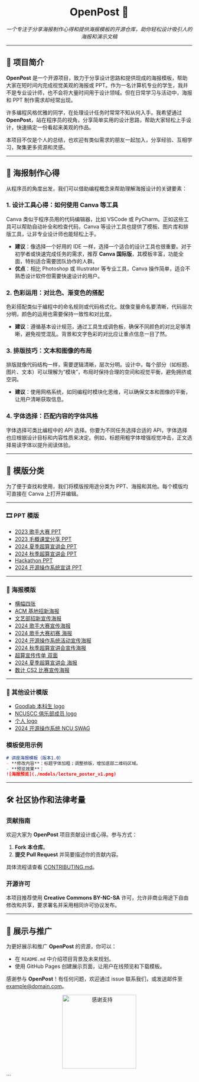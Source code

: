 <h1 align="center">OpenPost 🎨</h1>

<p align="center">
  <i>一个专注于分享海报制作心得和提供海报模板的开源仓库，助你轻松设计吸引人的海报和演示文稿</i>
</p>

---

## 🌟 项目简介

**OpenPost** 是一个开源项目，致力于分享设计思路和提供现成的海报模板，帮助大家在短时间内完成视觉美观的海报或 PPT。作为一名计算机专业的学生，我并不是专业设计师，也不会将大量时间用于设计领域。但在日常学习与活动中，海报和 PPT 制作需求却经常出现。

许多编程风格优雅的同学，在处理设计任务时常常不知从何入手。我希望通过 **OpenPost**，站在程序员的视角，分享简单实用的设计思路，帮助大家轻松上手设计，快速搞定一份看起来美观的作品。

本项目不仅是个人的总结，也欢迎有类似需求的朋友一起加入，分享经验、互相学习，聚集更多资源和灵感。

---

## 🌈 海报制作心得

从程序员的角度出发，我们可以借助编程概念来帮助理解海报设计的关键要素：

### 1. **设计工具心得：如何使用 Canva 等工具**

Canva 类似于程序员用的代码编辑器，比如 VSCode 或 PyCharm。正如这些工具可以帮助自动补全和检查代码，Canva 等设计工具也提供了模板、图片库和排版工具，让非专业设计师也能轻松上手。

- **建议**：像选择一个好用的 IDE 一样，选择一个适合的设计工具也很重要。对于初学者或快速完成任务的需求，推荐 **Canva 国际版**，其模板丰富，功能全面，特别适合需要团队协作的人群。
- **优点**：相比 Photoshop 或 Illustrator 等专业工具，Canva 操作简单，适合不熟悉设计软件但需要快速设计的用户。

### 2. **色彩运用：对比色、渐变色的搭配**

色彩搭配类似于编程中的命名规则或代码格式化。就像变量命名要清晰，代码层次分明，颜色的运用也需要保持一致性和对比度。

- **建议**：遵循基本设计规范，通过工具生成调色板，确保不同颜色的对比足够清晰，避免视觉混乱。背景和文字色彩的对比应让重点信息一目了然。

### 3. **排版技巧：文本和图像的布局**

排版就像代码结构一样，需要逻辑清晰，层次分明。设计中，每个部分（如标题、图片、文本）可以理解为“模块”，布局时保持合理的空间和视觉平衡，避免拥挤或空洞。

- **建议**：使用网格系统，如同编程时模块化思维，可以确保文本和图像的平衡，让用户清晰获取信息。

### 4. **字体选择：匹配内容的字体风格**

字体选择可类比编程中的 API 选择。你要为不同任务选择合适的 API，字体选择也应根据设计目标和内容性质来决定。例如，标题用粗字体增强视觉冲击，正文选择易读字体以提升阅读体验。

---

## 📂 模版分类

为了便于查找和使用，我们将模版按用途分类为 PPT、海报和其他。每个模版均可直接在 Canva 上打开并编辑。

---

### 🎞️ PPT 模版

- [2023 歌手大赛 PPT](https://www.canva.cn/design/DAGSsMqShUQ/lC68FFJL_RZc6qf7Q0M_8w/view?utm_content=DAGSsMqShUQ&utm_campaign=designshare&utm_medium=link&utm_source=publishsharelink&mode=preview)
- [2023 毛概课堂分享 PPT](https://www.canva.cn/design/DAGPq00V7qw/07OphCbFngpFrBn-hKpzBA/view?utm_content=DAGPq00V7qw&utm_campaign=designshare&utm_medium=link&utm_source=publishsharelink&mode=preview)
- [2024 夏季超算宣讲会 PPT](https://www.canva.com/design/DAGMNoN9f5g/2v0a0ScCvkDkn3LzLHX5Aw/view?utm_content=DAGMNoN9f5g&utm_campaign=designshare&utm_medium=link&utm_source=publishsharelink&mode=preview)
- [2024 秋季超算宣讲会 PPT](https://www.canva.com/design/DAGRM9AnbIc/VA1eSpX-cGtI_JFp7fG1kw/view?utm_content=DAGRM9AnbIc&utm_campaign=designshare&utm_medium=link&utm_source=publishsharelink&mode=preview)
- [Hackathon PPT](https://www.canva.com/design/DAGDrYnaHT4/ryv0c4PrWAxVswZE_5uL_A/view?utm_content=DAGDrYnaHT4&utm_campaign=designshare&utm_medium=link&utm_source=publishsharelink&mode=preview)
- [2024 开源操作系统宣讲 PPT](https://www.canva.com/design/DAGRue_leQE/VFXOncgibY5KvzKR7osPqg/view?utm_content=DAGRue_leQE&utm_campaign=designshare&utm_medium=link&utm_source=publishsharelink&mode=preview)

---

### 📢 海报模版

- [横幅四张](https://www.canva.cn/design/DAFtfULmPCY/wSsPy-wCc1VnmO91Mod-lw/view?utm_content=DAFtfULmPCY&utm_campaign=designshare&utm_medium=link&utm_source=publishsharelink&mode=preview)
- [ACM 基地招新海报](https://www.canva.cn/design/DAFt88MHSh0/SxkvdeJMmHmtoxGTMii4iA/view?utm_content=DAFt88MHSh0&utm_campaign=designshare&utm_medium=link&utm_source=publishsharelink&mode=preview)
- [文艺部招新宣传海报](https://www.canva.cn/design/DAGSsE9Jb9w/gNzgPbqTpisvFvfczGxd9A/view?utm_content=DAGSsE9Jb9w&utm_campaign=designshare&utm_medium=link&utm_source=publishsharelink&mode=preview)
- [2024 歌手大赛宣传海报](https://www.canva.cn/design/DAGBVvpKKo0/3GoTiIZc-dzohUepoMNj-A/view?utm_content=DAGBVvpKKo0&utm_campaign=designshare&utm_medium=link&utm_source=publishsharelink&mode=preview)
- [2024 歌手大赛初赛 海报](https://www.canva.cn/design/DAF_S6UHohs/C7G-sZN7zt3vEXLMWgYMYw/view?utm_content=DAF_S6UHohs&utm_campaign=designshare&utm_medium=link&utm_source=publishsharelink&mode=preview)
- [2024 开源操作系统活动宣传海报](https://www.canva.com/design/DAGRotLzhAs/EbDu7nDGezuVwGszvh1u5Q/view?utm_content=DAGRotLzhAs&utm_campaign=designshare&utm_medium=link&utm_source=publishsharelink&mode=preview)
- [2024 秋季超算宣讲会宣传海报](https://www.canva.com/design/DAGREm0GxW4/Neluibsp8hKnZ3Vzahpn_g/view?utm_content=DAGREm0GxW4&utm_campaign=designshare&utm_medium=link&utm_source=publishsharelink&mode=preview)
- [超算宣传传单 双面](https://www.canva.com/design/DAGNUjj66gM/Yr5BAagaybCY70xSqKvkHQ/view?utm_content=DAGNUjj66gM&utm_campaign=designshare&utm_medium=link&utm_source=publishsharelink&mode=preview)
- [2024 夏季超算宣讲会 海报](https://www.canva.com/design/DAGREv0ss4c/RITf3oPKRTggCNNog-rYeA/view?utm_content=DAGREv0ss4c&utm_campaign=designshare&utm_medium=link&utm_source=publishsharelink&mode=preview)
- [数计 CS2 比赛宣传海报](https://www.canva.com/design/DAFxVIV_pFQ/1zUSnqjDUdLEw7c2gfaRRw/edit?utm_content=DAFxVIV_pFQ&utm_campaign=designshare&utm_medium=link2&utm_source=sharebutton)

---

### 🎨 其他设计模版

- [Goodlab 本科生 logo](https://www.canva.com/design/DAGNiP4BprQ/5LxigPRMlScM4Yi7iySk6A/view?utm_content=DAGNiP4BprQ&utm_campaign=designshare&utm_medium=link&utm_source=publishsharelink&mode=preview)
- [NCUSCC 俱乐部成员 logo](https://www.canva.com/design/DAGMyXPt9PI/u4enrn9ofwTRwV4l3u8Nfw/view?utm_content=DAGMyXPt9PI&utm_campaign=designshare&utm_medium=link&utm_source=publishsharelink&mode=preview)
- [个人 logo](https://www.canva.com/design/DAGHO7qrST4/xmTs_UBTwiVADH7aWQ9G1g/edit?utm_content=DAGHO7qrST4&utm_campaign=designshare&utm_medium=link2&utm_source=sharebutton)
- [2024 开源操作系统 NCU SWAG](https://www.canva.com/design/DAGSmPO4Aik/rfh46NtzBQ_G2nvYNRh2PA/view?utm_content=DAGSmPO4Aik&utm_campaign=designshare&utm_medium=link&utm_source=publishsharelink&mode=preview)



### 模板使用示例

```markdown
# 讲座海报模板（版本1.0）
- **修改内容**：标题字体加粗；调整排版，增加底部二维码区域。
- **预览效果**：
![海报预览](./models/lecture_poster_v1.png)
```

---

## 🛠️ 社区协作和法律考量

### 贡献指南

欢迎大家为 **OpenPost** 项目贡献设计或心得。参与方式：

1. **Fork 本仓库**。
2. **提交 Pull Request** 并简要描述你的贡献内容。

具体流程请查看 [CONTRIBUTING.md](./CONTRIBUTING.md)。

### 开源许可

本项目推荐使用 **Creative Commons BY-NC-SA** 许可，允许非商业用途下自由修改和共享，要求署名并采用相同许可协议发布。

---

## 🎉 展示与推广

为更好展示和推广 **OpenPost** 的资源，你可以：

- 在 `README.md` 中介绍项目背景及未来规划。
- 使用 GitHub Pages 创建展示页面，让用户在线预览和下载模板。

感谢参与 **OpenPost**！有任何问题，欢迎通过 issue 联系我们，或发送邮件至 example@domain.com。

<p align="center">
  <img src="https://link-to-footer-image.com" width="200" alt="感谢支持" />
</p>
```

